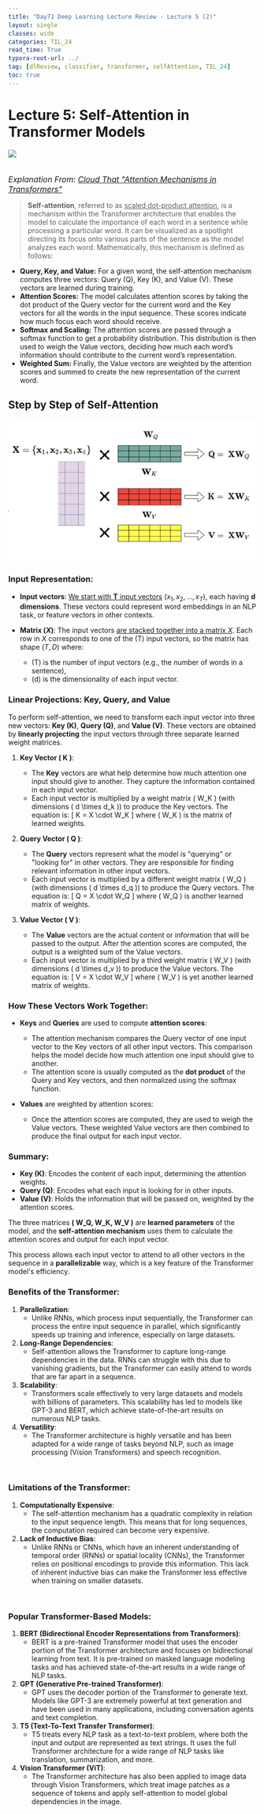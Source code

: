 ```yaml
---
title: "Day71 Deep Learning Lecture Review - Lecture 5 (2)"
layout: single
classes: wide
categories: TIL_24
read_time: True
typora-root-url: ../
tag: [dlReview, classifier, transformer, selfAttention, TIL_24]
toc: true 
---
```


# Lecture 5: Self-Attention in Transformer Models

<img src="/blog/images/2024-09-09-TIL24_Day71_DL/602ACAEF-72C9-4F1A-AA70-3DFE801A5607_1_105_c.jpeg"><br><br>

<I><Font size="3pt">Explanation From: [Cloud That "Attention Mechanisms in Transformers"](https://www.cloudthat.com/resources/blog/attention-mechanisms-in-transformers#introduction)</Font></I>



>**Self-attention**, referred to as <u>scaled dot-product attention</u>, is a mechanism within the Transformer architecture that enables the model to calculate the importance of each word in a sentence while processing a particular word. It can be visualized as a spotlight directing its focus onto various parts of the sentence as the model analyzes each word. Mathematically, this mechanism is defined as follows:

- **Query, Key, and Value:** For a given word, the self-attention mechanism computes three vectors: Query (Q), Key (K), and Value (V). These vectors are learned during training.
- **Attention Scores:** The model calculates attention scores by taking the dot product of the Query vector for the current word and the Key vectors for all the words in the input sequence. These scores indicate how much focus each word should receive.
- **Softmax and Scaling:** The attention scores are passed through a softmax function to get a probability distribution. This distribution is then used to weigh the Value vectors, deciding how much each word’s information should contribute to the current word’s representation.
- **Weighted Sum:** Finally, the Value vectors are weighted by the attention scores and summed to create the new representation of the current word.



## Step by Step of Self-Attention

![image-20240913133624204](/images/2024-09-09-TIL24_Day71_DL/image-20240913133624204.png)

### Input Representation:

- **Input vectors**: <u>We start with **T** input vectors</u> $(x_1, x_2, ..., x_T)$, each having **d dimensions**. These vectors could represent word embeddings in an NLP task, or feature vectors in other contexts.
  
- **Matrix ($X$)**: The input vectors <u>are stacked together into a matrix $X$</u>. Each row in $X$ corresponds to one of the \(T\) input vectors, so the matrix has shape $(T,D)$ where:
  - \(T\) is the number of input vectors (e.g., the number of words in a sentence),
  - \(d\) is the dimensionality of each input vector.

### Linear Projections: Key, Query, and Value
To perform self-attention, we need to transform each input vector into three new vectors: **Key (K)**, **Query (Q)**, and **Value (V)**. These vectors are obtained by **linearly projecting** the input vectors through three separate learned weight matrices.

1. **Key Vector \( K \)**:
   - The **Key** vectors are what help determine how much attention one input should give to another. They capture the information contained in each input vector.
   - Each input vector is multiplied by a weight matrix \( W_K \) (with dimensions \( d \times d_k \)) to produce the Key vectors. The equation is:
     \[
     K = X \cdot W_K
     \]
     where \( W_K \) is the matrix of learned weights.

2. **Query Vector \( Q \)**:
   - The **Query** vectors represent what the model is "querying" or "looking for" in other vectors. They are responsible for finding relevant information in other input vectors.
   - Each input vector is multiplied by a different weight matrix \( W_Q \) (with dimensions \( d \times d_q \)) to produce the Query vectors. The equation is:
     \[
     Q = X \cdot W_Q
     \]
     where \( W_Q \) is another learned matrix of weights.

3. **Value Vector \( V \)**:
   - The **Value** vectors are the actual content or information that will be passed to the output. After the attention scores are computed, the output is a weighted sum of the Value vectors.
   - Each input vector is multiplied by a third weight matrix \( W_V \) (with dimensions \( d \times d_v \)) to produce the Value vectors. The equation is:
     \[
     V = X \cdot W_V
     \]
     where \( W_V \) is yet another learned matrix of weights.

### How These Vectors Work Together:
- **Keys** and **Queries** are used to compute **attention scores**:
  - The attention mechanism compares the Query vector of one input vector to the Key vectors of all other input vectors. This comparison helps the model decide how much attention one input should give to another.
  - The attention score is usually computed as the **dot product** of the Query and Key vectors, and then normalized using the softmax function.

- **Values** are weighted by attention scores:
  - Once the attention scores are computed, they are used to weigh the Value vectors. These weighted Value vectors are then combined to produce the final output for each input vector.
  
### Summary:
- **Key (K)**: Encodes the content of each input, determining the attention weights.
- **Query (Q)**: Encodes what each input is looking for in other inputs.
- **Value (V)**: Holds the information that will be passed on, weighted by the attention scores.

The three matrices **\( W_Q, W_K, W_V \)** are **learned parameters** of the model, and the **self-attention mechanism** uses them to calculate the attention scores and output for each input vector.

This process allows each input vector to attend to all other vectors in the sequence in a **parallelizable** way, which is a key feature of the Transformer model's efficiency.

### Benefits of the Transformer:

1. **Parallelization**:
   - Unlike RNNs, which process input sequentially, the Transformer can process the entire input sequence in parallel, which significantly speeds up training and inference, especially on large datasets.
2. **Long-Range Dependencies**:
   - Self-attention allows the Transformer to capture long-range dependencies in the data. RNNs can struggle with this due to vanishing gradients, but the Transformer can easily attend to words that are far apart in a sequence.
3. **Scalability**:
   - Transformers scale effectively to very large datasets and models with billions of parameters. This scalability has led to models like GPT-3 and BERT, which achieve state-of-the-art results on numerous NLP tasks.
4. **Versatility**:
   - The Transformer architecture is highly versatile and has been adapted for a wide range of tasks beyond NLP, such as image processing (Vision Transformers) and speech recognition.

<br>

### Limitations of the Transformer:

1. **Computationally Expensive**:
   - The self-attention mechanism has a quadratic complexity in relation to the input sequence length. This means that for long sequences, the computation required can become very expensive.
2. **Lack of Inductive Bias**:
   - Unlike RNNs or CNNs, which have an inherent understanding of temporal order (RNNs) or spatial locality (CNNs), the Transformer relies on positional encodings to provide this information. This lack of inherent inductive bias can make the Transformer less effective when training on smaller datasets.

<Br>

### Popular Transformer-Based Models:

1. **BERT (Bidirectional Encoder Representations from Transformers)**:
   - BERT is a pre-trained Transformer model that uses the encoder portion of the Transformer architecture and focuses on bidirectional learning from text. It is pre-trained on masked language modeling tasks and has achieved state-of-the-art results in a wide range of NLP tasks.
2. **GPT (Generative Pre-trained Transformer)**:
   - GPT uses the decoder portion of the Transformer to generate text. Models like GPT-3 are extremely powerful at text generation and have been used in many applications, including conversation agents and text completion.
3. **T5 (Text-To-Text Transfer Transformer)**:
   - T5 treats every NLP task as a text-to-text problem, where both the input and output are represented as text strings. It uses the full Transformer architecture for a wide range of NLP tasks like translation, summarization, and more.
4. **Vision Transformer (ViT)**:
   - The Transformer architecture has also been applied to image data through Vision Transformers, which treat image patches as a sequence of tokens and apply self-attention to model global dependencies in the image.

<br><br>






